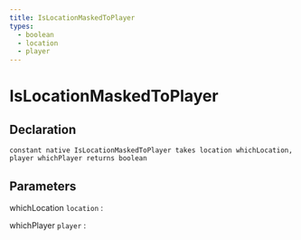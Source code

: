 ```yaml
---
title: IsLocationMaskedToPlayer
types:
  - boolean
  - location
  - player
---
```


# IsLocationMaskedToPlayer

## Declaration

```jass
constant native IsLocationMaskedToPlayer takes location whichLocation, player whichPlayer returns boolean
```

## Parameters
whichLocation `location`
: 

whichPlayer `player`
: 
